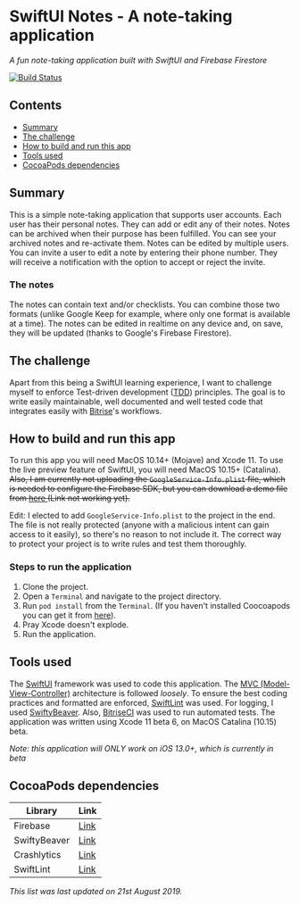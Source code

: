 
# SwiftUI Notes - A note-taking application

_A fun note-taking application built with SwiftUI and Firebase Firestore_

[![Build Status](https://app.bitrise.io/app/b7628e99a194aec0/status.svg?token=e3x-ClVKJ1Q6ulnsjLG70A)](https://app.bitrise.io/app/b7628e99a194aec0)

## Contents
* [Summary](#-summary)
* [The challenge](#-the-challenge)
* [How to build and run this app](#-how-to-build-and-run-this-app)
* [Tools used](#-tools-used)
* [CocoaPods dependencies](#-cocoapods-dependencies)

## Summary
This is a simple note-taking application that supports user accounts. Each user has their personal notes. They can add or edit any of their notes. Notes can be archived when their purpose has been fulfilled. You can see your archived notes and re-activate them. Notes can be edited by multiple users. You can invite a user to edit a note by entering their phone number. They will receive a notification with the option to accept or reject the invite.

### The notes
The notes can contain text and/or checklists. You can combine those two formats (unlike Google Keep for example, where only one format is available at a time). The notes can be edited in realtime on any device and, on save, they will be updated (thanks to Google's Firebase Firestore).

## The challenge
Apart from this being a SwiftUI learning experience, I want to challenge myself to enforce Test-driven development ([TDD](https://en.wikipedia.org/wiki/Test-driven_development)) principles. The goal is to write easily maintainable, well documented and well tested code that integrates easily with [Bitrise](https://www.bitrise.io)'s workflows.

## How to build and run this app

To run this app you will need MacOS 10.14+ (Mojave) and Xcode 11. To use the live preview feature of SwiftUI, you will need MacOS 10.15+ (Catalina). ~~Also, I am currently not uploading the `GoogleService-Info.plist` file, which is needed to configure the Firebase SDK, but you can download a demo file from [here ]()(Link not working yet).~~ 

Edit: I elected to add `GoogleService-Info.plist` to the project in the end. The file is not really protected (anyone with a malicious intent can gain access to it easily), so there's no reason to not include it. The correct way to protect your project is to write rules and test them thoroughly.

### Steps to run the application

1. Clone the project.
2. Open a `Terminal` and navigate to the project directory.
3. Run `pod install` from the `Terminal`. (If you haven't installed Coocoapods you can get it from [here](https://cocoapods.org/)).
4. Pray Xcode doesn't explode.
5. Run the application.

## Tools used

The [SwiftUI](https://developer.apple.com/documentation/swiftui) framework was used to code this application. The [MVC (Model-View-Controller)](https://en.wikipedia.org/wiki/Model%E2%80%93view%E2%80%93controller) architecture is followed _loosely_. To ensure the best coding practices and formatted are enforced, [SwiftLint](https://github.com/realm/SwiftLint) was used. For logging, I used [SwiftyBeaver](https://github.com/SwiftyBeaver/SwiftyBeaver). Also, [BitriseCI](https://bitrise.io) was used to run automated tests. The application was written using Xcode 11 beta 6, on MacOS Catalina (10.15) beta.

_Note: this application will ONLY work on iOS 13.0+, which is currently in beta_

## CocoaPods dependencies

| Library | Link |
| ------- | ---- |
| Firebase | [Link](https://github.com/firebase/firebase-ios-sdk)|
| SwiftyBeaver | [Link](https://github.com/SwiftyBeaver/SwiftyBeaver)|
| Crashlytics | [Link](https://fabric.io/kits/ios/crashlytics)|
| SwiftLint | [Link](https://github.com/realm/SwiftLint)|

_This list was last updated on 21st August 2019._
